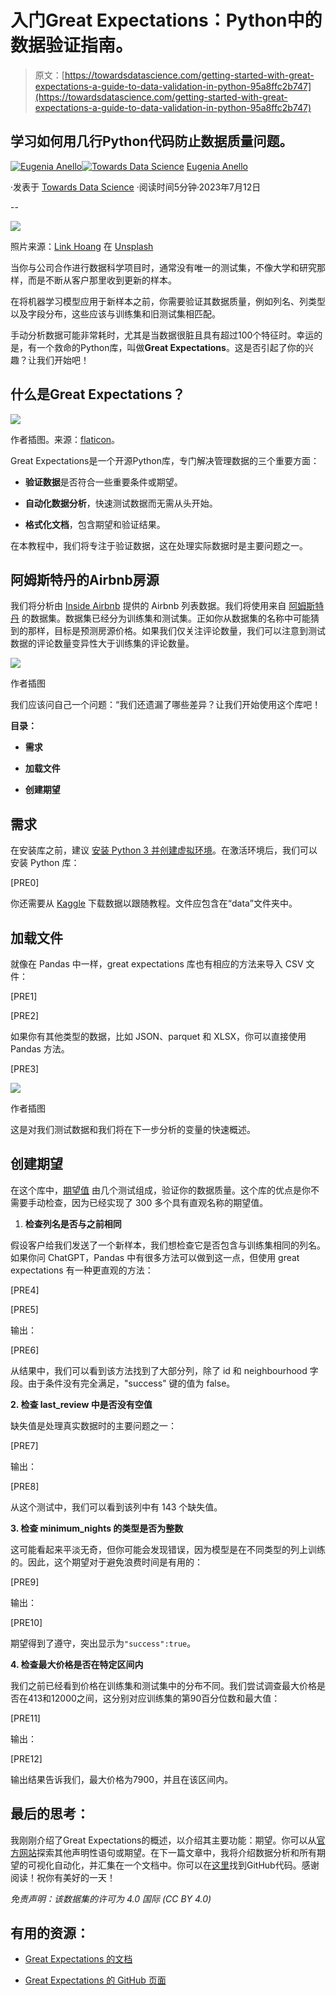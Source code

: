 # 入门Great Expectations：Python中的数据验证指南。

> 原文：[https://towardsdatascience.com/getting-started-with-great-expectations-a-guide-to-data-validation-in-python-95a8ffc2b747](https://towardsdatascience.com/getting-started-with-great-expectations-a-guide-to-data-validation-in-python-95a8ffc2b747)

## 学习如何用几行Python代码防止数据质量问题。

[](https://eugenia-anello.medium.com/?source=post_page-----95a8ffc2b747--------------------------------)[![Eugenia Anello](../Images/537f444252cdc60709e7a19e37734c7b.png)](https://eugenia-anello.medium.com/?source=post_page-----95a8ffc2b747--------------------------------)[](https://towardsdatascience.com/?source=post_page-----95a8ffc2b747--------------------------------)[![Towards Data Science](../Images/a6ff2676ffcc0c7aad8aaf1d79379785.png)](https://towardsdatascience.com/?source=post_page-----95a8ffc2b747--------------------------------) [Eugenia Anello](https://eugenia-anello.medium.com/?source=post_page-----95a8ffc2b747--------------------------------)

·发表于 [Towards Data Science](https://towardsdatascience.com/?source=post_page-----95a8ffc2b747--------------------------------) ·阅读时间5分钟·2023年7月12日

--

![](../Images/b44619fb1e276911bf755eb0cda452a6.png)

照片来源：[Link Hoang](https://unsplash.com/@linkhoang) 在 [Unsplash](https://unsplash.com/photos/UoqAR2pOxMo)

当你与公司合作进行数据科学项目时，通常没有唯一的测试集，不像大学和研究那样，而是不断从客户那里收到更新的样本。

在将机器学习模型应用于新样本之前，你需要验证其数据质量，例如列名、列类型以及字段分布，这些应该与训练集和旧测试集相匹配。

手动分析数据可能非常耗时，尤其是当数据很脏且具有超过100个特征时。幸运的是，有一个救命的Python库，叫做**Great Expectations**。这是否引起了你的兴趣？让我们开始吧！

## 什么是Great Expectations？

![](../Images/12c18fd03279efe713c48475f0618327.png)

作者插图。来源：[flaticon](https://www.flaticon.com/free-icon/detective_695877?term=sherlock+holmes&page=1&position=4&origin=search&related_id=695877)。

Great Expectations是一个开源Python库，专门解决管理数据的三个重要方面：

+   **验证数据**是否符合一些重要条件或期望。

+   **自动化数据分析**，快速测试数据而无需从头开始。

+   **格式化文档**，包含期望和验证结果。

在本教程中，我们将专注于验证数据，这在处理实际数据时是主要问题之一。

## 阿姆斯特丹的Airbnb房源

我们将分析由 [Inside Airbnb](http://insideairbnb.com/get-the-data/) 提供的 Airbnb 列表数据。我们将使用来自 [阿姆斯特丹](http://data.insideairbnb.com/the-netherlands/north-holland/amsterdam/2023-06-05/visualisations/reviews.csv) 的数据集。数据集已经分为训练集和测试集。正如你从数据集的名称中可能猜到的那样，目标是预测房源价格。如果我们仅关注评论数量，我们可以注意到测试数据的评论数量变异性大于训练集的评论数量。

![](../Images/0c4665fcd1b8224d2dbcb6e8e46d2d9a.png)

作者插图

我们应该问自己一个问题：“我们还遗漏了哪些差异？让我们开始使用这个库吧！

**目录：**

+   **需求**

+   **加载文件**

+   **创建期望**

## 需求

在安装库之前，建议 [安装 Python 3 并创建虚拟环境](https://www.digitalocean.com/community/tutorial-collections/how-to-install-python-3-and-set-up-a-programming-environment)。在激活环境后，我们可以安装 Python 库：

[PRE0]

你还需要从 [Kaggle](https://www.kaggle.com/datasets/samuelcortinhas/house-price-prediction-seattle) 下载数据以跟随教程。文件应包含在“data”文件夹中。

## 加载文件

就像在 Pandas 中一样，great expectations 库也有相应的方法来导入 CSV 文件：

[PRE1]

[PRE2]

如果你有其他类型的数据，比如 JSON、parquet 和 XLSX，你可以直接使用 Pandas 方法。

[PRE3]

![](../Images/690dfb9035b1a9ae37953988ef86b07f.png)

作者插图

这是对我们测试数据和我们将在下一步分析的变量的快速概述。

## 创建期望

在这个库中，[期望值](https://legacy.docs.greatexpectations.io/en/latest/reference/core_concepts/expectations/expectations.html#expectations) 由几个测试组成，验证你的数据质量。这个库的优点是你不需要手动检查，因为已经实现了 300 多个具有直观名称的期望值。

1.  **检查列名是否与之前相同**

假设客户给我们发送了一个新样本，我们想检查它是否包含与训练集相同的列名。如果你问 ChatGPT，Pandas 中有很多方法可以做到这一点，但使用 great expectations 有一种更直观的方法：

[PRE4]

[PRE5]

输出：

[PRE6]

从结果中，我们可以看到该方法找到了大部分列，除了 id 和 neighbourhood 字段。由于条件没有完全满足，"success" 键的值为 false。

**2\. 检查 last_review 中是否没有空值**

缺失值是处理真实数据时的主要问题之一：

[PRE7]

输出：

[PRE8]

从这个测试中，我们可以看到该列中有 143 个缺失值。

**3\. 检查 minimum_nights 的类型是否为整数**

这可能看起来平淡无奇，但你可能会发现错误，因为模型是在不同类型的列上训练的。因此，这个期望对于避免浪费时间是有用的：

[PRE9]

输出：

[PRE10]

期望得到了遵守，突出显示为`"success":true`。

**4\. 检查最大价格是否在特定区间内**

我们之前已经看到价格在训练集和测试集中的分布不同。我们尝试调查最大价格是否在413和12000之间，这分别对应训练集的第90百分位数和最大值：

[PRE11]

输出：

[PRE12]

输出结果告诉我们，最大价格为7900，并且在该区间内。

## 最后的思考：

我刚刚介绍了Great Expectations的概述，以介绍其主要功能：期望。你可以从[官方网站](https://greatexpectations.io/expectations/?filterType=undefined&gotoPage=undefined&showFilters=undefined&viewType=undefined)探索其他声明性语句或期望。在下一篇文章中，我将介绍数据分析和所有期望的可视化自动化，并汇集在一个文档中。你可以在[这里](https://github.com/eugeniaring/Medium-Articles/blob/main/MLOps/great_expectation_start.ipynb)找到GitHub代码。感谢阅读！祝你有美好的一天！

*免责声明：该数据集的许可为 4.0 国际 (CC BY 4.0)*

## 有用的资源：

+   [Great Expectations 的文档](https://legacy.docs.greatexpectations.io/en/latest/guides/tutorials/explore_expectations_in_a_notebook.html)

+   [Great Expectations 的 GitHub 页面](https://github.com/great-expectations/great_expectations)
